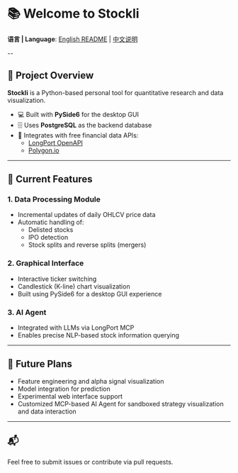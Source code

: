 # 📚 Welcome to Stockli

**语言 | Language**: [English README](README.en.md) | [中文说明](README.md)

--

## 🧩 Project Overview

**Stockli** is a Python-based personal tool for quantitative research and data visualization.

- 💻 Built with **PySide6** for the desktop GUI
- 🗄️ Uses **PostgreSQL** as the backend database
- 📡 Integrates with free financial data APIs:
  - [LongPort OpenAPI](https://open.longportapp.com/)
  - [Polygon.io](https://polygon.io/)

---

## 🚀 Current Features

### 1. Data Processing Module

- Incremental updates of daily OHLCV price data  
- Automatic handling of:
  - Delisted stocks
  - IPO detection
  - Stock splits and reverse splits (mergers)

### 2. Graphical Interface

- Interactive ticker switching  
- Candlestick (K-line) chart visualization  
- Built using PySide6 for a desktop GUI experience

### 3. AI Agent

- Integrated with LLMs via LongPort MCP  
- Enables precise NLP-based stock information querying

---

## 📌 Future Plans

- Feature engineering and alpha signal visualization
- Model integration for prediction
- Experimental web interface support
- Customized MCP-based AI Agent for sandboxed strategy visualization and data interaction

---

## 📬

Feel free to submit issues or contribute via pull requests.